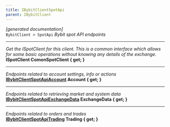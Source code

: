 ```yaml
---
title: IBybitClientSpotApi
parent: IBybitClient
---
```

*[generated documentation]*  
`BybitClient > SpotApi`
*Bybit spot API endpoints*
  
***
*Get the ISpotClient for this client. This is a common interface which allows for some basic operations without knowing any details of the exchange.*  
**ISpotClient ComonSpotClient { get; }**  
***
*Endpoints related to account settings, info or actions*  
**[IBybitClientSpotApiAccount](IBybitClientSpotApiAccount.md) Account { get; }**  
***
*Endpoints related to retrieving market and system data*  
**[IBybitClientSpotApiExchangeData](IBybitClientSpotApiExchangeData.md) ExchangeData { get; }**  
***
*Endpoints related to orders and trades*  
**[IBybitClientSpotApiTrading](IBybitClientSpotApiTrading.md) Trading { get; }**  
